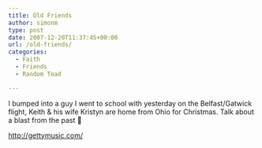 ```yaml
---
title: Old Friends
author: simonm
type: post
date: 2007-12-20T11:37:45+00:00
url: /old-friends/
categories:
  - Faith
  - Friends
  - Random Toad

---
```

I bumped into a guy I went to school with yesterday on the Belfast/Gatwick flight, Keith &#038; his wife Kristyn are home from Ohio for Christmas. Talk about a blast from the past 🙂

<http://gettymusic.com/>